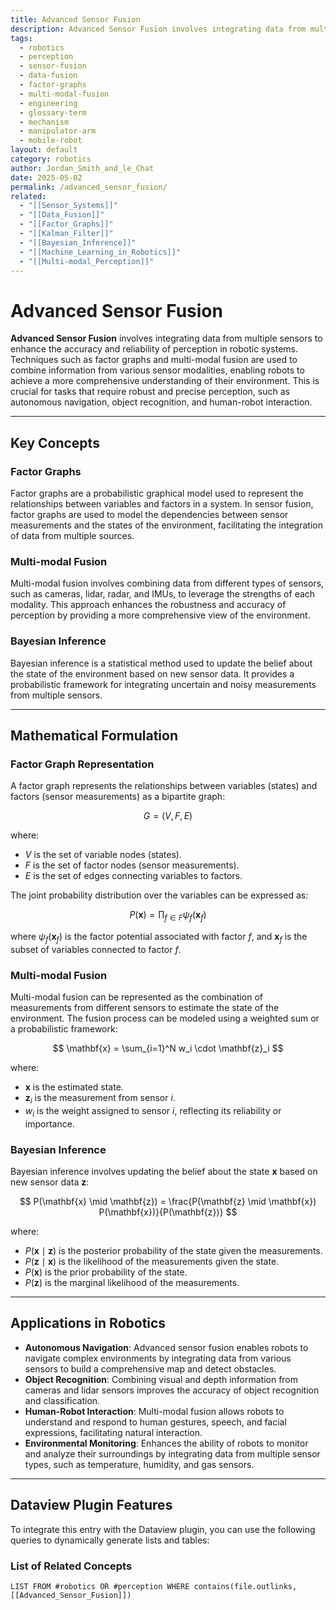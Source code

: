 ```yaml
---
title: Advanced Sensor Fusion
description: Advanced Sensor Fusion involves integrating data from multiple sensors to enhance the accuracy and reliability of perception in robotic systems, using techniques such as factor graphs and multi-modal fusion.
tags:
  - robotics
  - perception
  - sensor-fusion
  - data-fusion
  - factor-graphs
  - multi-modal-fusion
  - engineering
  - glossary-term
  - mechanism
  - manipulator-arm
  - mobile-robot
layout: default
category: robotics
author: Jordan_Smith_and_le_Chat
date: 2025-05-02
permalink: /advanced_sensor_fusion/
related:
  - "[[Sensor_Systems]]"
  - "[[Data_Fusion]]"
  - "[[Factor_Graphs]]"
  - "[[Kalman_Filter]]"
  - "[[Bayesian_Inference]]"
  - "[[Machine_Learning_in_Robotics]]"
  - "[[Multi-modal_Perception]]"
---
```


# Advanced Sensor Fusion

**Advanced Sensor Fusion** involves integrating data from multiple sensors to enhance the accuracy and reliability of perception in robotic systems. Techniques such as factor graphs and multi-modal fusion are used to combine information from various sensor modalities, enabling robots to achieve a more comprehensive understanding of their environment. This is crucial for tasks that require robust and precise perception, such as autonomous navigation, object recognition, and human-robot interaction.

---

## Key Concepts

### Factor Graphs

Factor graphs are a probabilistic graphical model used to represent the relationships between variables and factors in a system. In sensor fusion, factor graphs are used to model the dependencies between sensor measurements and the states of the environment, facilitating the integration of data from multiple sources.

### Multi-modal Fusion

Multi-modal fusion involves combining data from different types of sensors, such as cameras, lidar, radar, and IMUs, to leverage the strengths of each modality. This approach enhances the robustness and accuracy of perception by providing a more comprehensive view of the environment.

### Bayesian Inference

Bayesian inference is a statistical method used to update the belief about the state of the environment based on new sensor data. It provides a probabilistic framework for integrating uncertain and noisy measurements from multiple sensors.

---

## Mathematical Formulation

### Factor Graph Representation

A factor graph represents the relationships between variables (states) and factors (sensor measurements) as a bipartite graph:

$$
G = (V, F, E)
$$

where:
- $V$ is the set of variable nodes (states).
- $F$ is the set of factor nodes (sensor measurements).
- $E$ is the set of edges connecting variables to factors.

The joint probability distribution over the variables can be expressed as:

$$
P(\mathbf{x}) = \prod_{f \in F} \psi_f(\mathbf{x}_f)
$$

where $\psi_f(\mathbf{x}_f)$ is the factor potential associated with factor $f$, and $\mathbf{x}_f$ is the subset of variables connected to factor $f$.

### Multi-modal Fusion

Multi-modal fusion can be represented as the combination of measurements from different sensors to estimate the state of the environment. The fusion process can be modeled using a weighted sum or a probabilistic framework:

$$
\mathbf{x} = \sum_{i=1}^N w_i \cdot \mathbf{z}_i
$$

where:
- $\mathbf{x}$ is the estimated state.
- $\mathbf{z}_i$ is the measurement from sensor $i$.
- $w_i$ is the weight assigned to sensor $i$, reflecting its reliability or importance.

### Bayesian Inference

Bayesian inference involves updating the belief about the state $\mathbf{x}$ based on new sensor data $\mathbf{z}$:

$$
P(\mathbf{x} \mid \mathbf{z}) = \frac{P(\mathbf{z} \mid \mathbf{x}) P(\mathbf{x})}{P(\mathbf{z})}
$$

where:
- $P(\mathbf{x} \mid \mathbf{z})$ is the posterior probability of the state given the measurements.
- $P(\mathbf{z} \mid \mathbf{x})$ is the likelihood of the measurements given the state.
- $P(\mathbf{x})$ is the prior probability of the state.
- $P(\mathbf{z})$ is the marginal likelihood of the measurements.

---

## Applications in Robotics

- **Autonomous Navigation**: Advanced sensor fusion enables robots to navigate complex environments by integrating data from various sensors to build a comprehensive map and detect obstacles.
- **Object Recognition**: Combining visual and depth information from cameras and lidar sensors improves the accuracy of object recognition and classification.
- **Human-Robot Interaction**: Multi-modal fusion allows robots to understand and respond to human gestures, speech, and facial expressions, facilitating natural interaction.
- **Environmental Monitoring**: Enhances the ability of robots to monitor and analyze their surroundings by integrating data from multiple sensor types, such as temperature, humidity, and gas sensors.

---

## Dataview Plugin Features

To integrate this entry with the Dataview plugin, you can use the following queries to dynamically generate lists and tables:

### List of Related Concepts

```dataview
LIST FROM #robotics OR #perception WHERE contains(file.outlinks, [[Advanced_Sensor_Fusion]])

